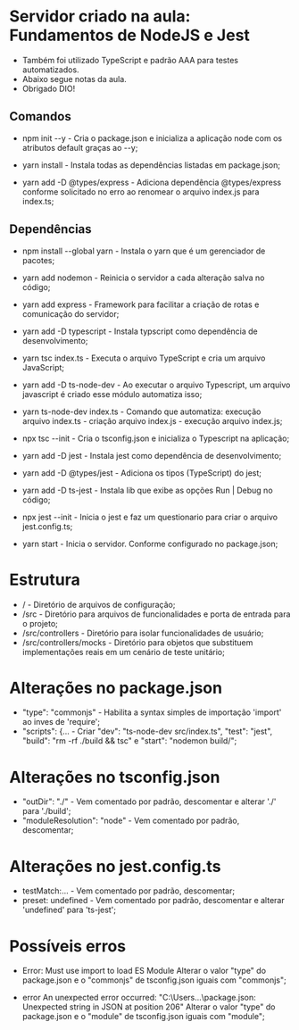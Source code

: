 # Servidor criado na aula: Fundamentos de NodeJS e Jest
- Também foi utilizado TypeScript e padrão AAA para testes automatizados.
- Abaixo segue notas da aula.
- Obrigado DIO!


## Comandos
- npm init --y - Cria o package.json e inicializa a aplicação node com os atributos default graças ao --y;

- yarn install - Instala todas as dependências listadas em package.json;

- yarn add -D @types/express - Adiciona dependência @types/express conforme solicitado no erro ao renomear o arquivo index.js para index.ts;

## Dependências
- npm install --global yarn - Instala o yarn que é um gerenciador de pacotes;

- yarn add nodemon - Reinicia o servidor a cada alteração salva no código;

- yarn add express - Framework para facilitar a criação de rotas e comunicação do servidor;

- yarn add -D typescript - Instala typscript como dependência de desenvolvimento;

- yarn tsc index.ts - Executa o arquivo TypeScript e cria um arquivo JavaScript;

- yarn add -D ts-node-dev - Ao executar o arquivo Typescript, um arquivo javascript é criado esse módulo automatiza isso;

- yarn ts-node-dev index.ts - Comando que automatiza: execução arquivo index.ts - criação arquivo index.js - execução arquivo index.js;

- npx tsc --init - Cria o tsconfig.json e inicializa o Typescript na aplicação;

- yarn add -D jest - Instala jest como dependência de desenvolvimento;

- yarn add -D @types/jest - Adiciona os tipos (TypeScript) do jest;

- yarn add -D ts-jest - Instala lib que exibe as opções Run | Debug no código;

- npx jest --init - Inicia o jest e faz um questionario para criar o arquivo jest.config.ts;

- yarn start - Inicia o servidor. Conforme configurado no package.json;

# Estrutura
- / - Diretório de arquivos de configuração;
- /src - Diretório para arquivos de funcionalidades e porta de entrada para o projeto;
- /src/controllers - Diretório para isolar funcionalidades de usuário;
- /src/controllers/mocks - Diretório para objetos que substituem implementações reais em um cenário de teste unitário;

# Alterações no package.json 
- "type": "commonjs" - Habilita a syntax simples de importação 'import' ao inves de 'require';
- "scripts": {... - Criar "dev": "ts-node-dev src/index.ts", "test": "jest", "build": "rm -rf ./build && tsc" e "start": "nodemon build/";

# Alterações no tsconfig.json
- "outDir": "./" - Vem comentado por padrão, descomentar e alterar './' para './build';
- "moduleResolution": "node" - Vem comentado por padrão, descomentar;

# Alterações no jest.config.ts
- testMatch:... - Vem comentado por padrão, descomentar;
- preset: undefined - Vem comentado por padrão, descomentar e alterar 'undefined' para 'ts-jest';


# Possíveis erros
- Error: Must use import to load ES Module
Alterar o valor "type" do package.json e o "commonjs" de tsconfig.json iguais com "commonjs";

- error An unexpected error occurred: "C:\\Users...\package.json: Unexpected string in JSON at position 206"
Alterar o valor "type" do package.json e o "module" de tsconfig.json iguais com "module";
